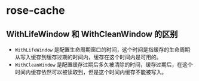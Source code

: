 # rose-cache

## WithLifeWindow 和 WithCleanWindow 的区别

- `WithLifeWindow` 是配置生命周期窗口的时间，这个时间是指缓存的生命周期从写入缓存到缓存过期的时间内，缓存在这个时间内是可用的。
- `WithCleanWindow` 是配置缓存过期后多久被清除的时间，缓存过期后，在这个时间内缓存依然可以被读取到，但是这个时间内缓存不能被写入。
